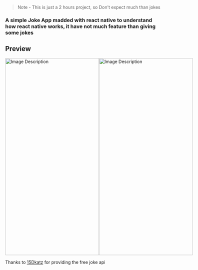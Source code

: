 > Note - This is just a 2 hours project, so Don't expect much than jokes

### A simple Joke App madded with react native to understand how react native works, it have not much feature than giving some jokes

Preview
---
<div style="display: flex;">
    <img src="https://i.imgur.com/tnNECdt.png" alt="Image Description" width="300" height="630"> 
    <img src="https://i.imgur.com/QNgh3RX.png" alt="Image Description" width="300" height="630">
</div>

Thanks to [15Dkatz](https://github.com/15Dkatz/official_joke_api) for providing the free joke api
